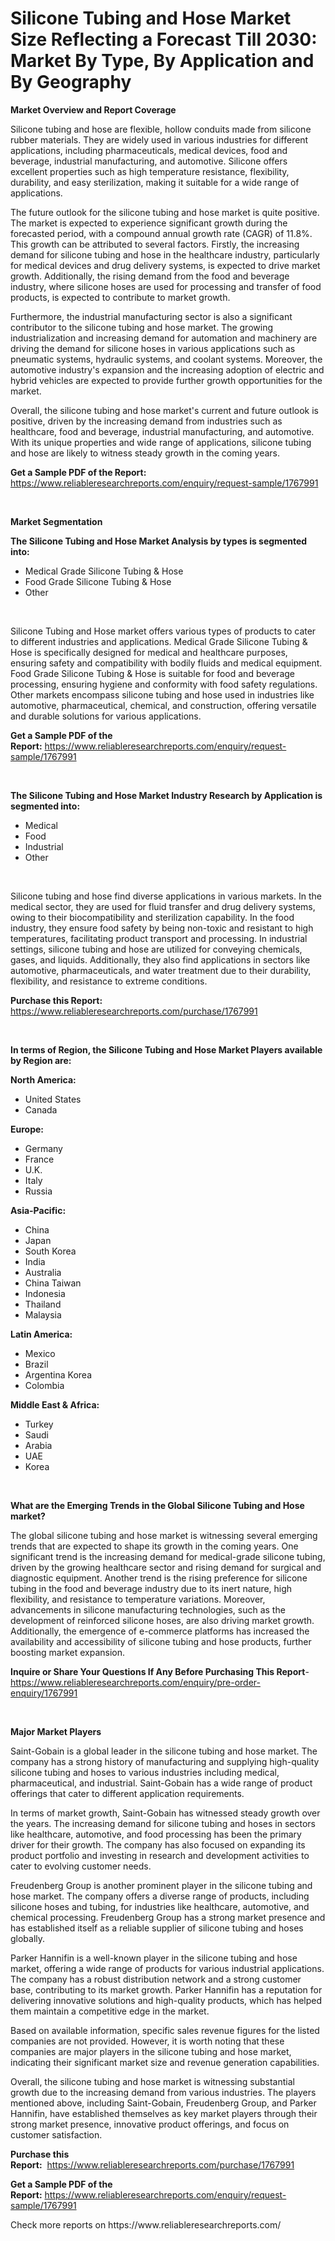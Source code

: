 <p><h1>Silicone Tubing and Hose Market Size Reflecting a Forecast Till 2030: Market By Type, By Application and By Geography</h1></p><p><strong>Market Overview and Report Coverage</strong></p>
<p><p>Silicone tubing and hose are flexible, hollow conduits made from silicone rubber materials. They are widely used in various industries for different applications, including pharmaceuticals, medical devices, food and beverage, industrial manufacturing, and automotive. Silicone offers excellent properties such as high temperature resistance, flexibility, durability, and easy sterilization, making it suitable for a wide range of applications.</p><p>The future outlook for the silicone tubing and hose market is quite positive. The market is expected to experience significant growth during the forecasted period, with a compound annual growth rate (CAGR) of 11.8%. This growth can be attributed to several factors. Firstly, the increasing demand for silicone tubing and hose in the healthcare industry, particularly for medical devices and drug delivery systems, is expected to drive market growth. Additionally, the rising demand from the food and beverage industry, where silicone hoses are used for processing and transfer of food products, is expected to contribute to market growth.</p><p>Furthermore, the industrial manufacturing sector is also a significant contributor to the silicone tubing and hose market. The growing industrialization and increasing demand for automation and machinery are driving the demand for silicone hoses in various applications such as pneumatic systems, hydraulic systems, and coolant systems. Moreover, the automotive industry's expansion and the increasing adoption of electric and hybrid vehicles are expected to provide further growth opportunities for the market.</p><p>Overall, the silicone tubing and hose market's current and future outlook is positive, driven by the increasing demand from industries such as healthcare, food and beverage, industrial manufacturing, and automotive. With its unique properties and wide range of applications, silicone tubing and hose are likely to witness steady growth in the coming years.</p></p>
<p><strong>Get a Sample PDF of the Report:</strong> <a href="https://www.reliableresearchreports.com/enquiry/request-sample/1767991">https://www.reliableresearchreports.com/enquiry/request-sample/1767991</a></p>
<p>&nbsp;</p>
<p><strong>Market Segmentation</strong></p>
<p><strong>The Silicone Tubing and Hose Market Analysis by types is segmented into:</strong></p>
<p><ul><li>Medical Grade Silicone Tubing & Hose</li><li>Food Grade Silicone Tubing & Hose</li><li>Other</li></ul></p>
<p>&nbsp;</p>
<p><p>Silicone Tubing and Hose market offers various types of products to cater to different industries and applications. Medical Grade Silicone Tubing & Hose is specifically designed for medical and healthcare purposes, ensuring safety and compatibility with bodily fluids and medical equipment. Food Grade Silicone Tubing & Hose is suitable for food and beverage processing, ensuring hygiene and conformity with food safety regulations. Other markets encompass silicone tubing and hose used in industries like automotive, pharmaceutical, chemical, and construction, offering versatile and durable solutions for various applications.</p></p>
<p><strong>Get a Sample PDF of the Report:</strong>&nbsp;<a href="https://www.reliableresearchreports.com/enquiry/request-sample/1767991">https://www.reliableresearchreports.com/enquiry/request-sample/1767991</a></p>
<p>&nbsp;</p>
<p><strong>The Silicone Tubing and Hose Market Industry Research by Application is segmented into:</strong></p>
<p><ul><li>Medical</li><li>Food</li><li>Industrial</li><li>Other</li></ul></p>
<p>&nbsp;</p>
<p><p>Silicone tubing and hose find diverse applications in various markets. In the medical sector, they are used for fluid transfer and drug delivery systems, owing to their biocompatibility and sterilization capability. In the food industry, they ensure food safety by being non-toxic and resistant to high temperatures, facilitating product transport and processing. In industrial settings, silicone tubing and hose are utilized for conveying chemicals, gases, and liquids. Additionally, they also find applications in sectors like automotive, pharmaceuticals, and water treatment due to their durability, flexibility, and resistance to extreme conditions.</p></p>
<p><strong>Purchase this Report:</strong>&nbsp; <a href="https://www.reliableresearchreports.com/purchase/1767991">https://www.reliableresearchreports.com/purchase/1767991</a></p>
<p>&nbsp;</p>
<p><strong>In terms of Region, the Silicone Tubing and Hose Market Players available by Region are:</strong></p>
<p>
    <p> <strong> North America: </strong>
        <ul>
            <li>United States</li>
            <li>Canada</li>
        </ul>
        </p> 
    <p> <strong> Europe: </strong>
        <ul>
            <li>Germany</li>
            <li>France</li>
            <li>U.K.</li>
            <li>Italy</li>
            <li>Russia</li>
        </ul>
        </p> 
    <p> <strong> Asia-Pacific: </strong>
        <ul>
            <li>China</li>
            <li>Japan</li>
            <li>South Korea</li>
            <li>India</li>
            <li>Australia</li>
            <li>China Taiwan</li>
            <li>Indonesia</li>
            <li>Thailand</li>
            <li>Malaysia</li>
        </ul>
        </p> 
    <p> <strong> Latin America: </strong>
        <ul>
            <li>Mexico</li>
            <li>Brazil</li>
            <li>Argentina Korea</li>
            <li>Colombia</li>
        </ul>
        </p> 
    <p> <strong> Middle East & Africa: </strong>
        <ul>
            <li>Turkey</li>
            <li>Saudi</li>
            <li>Arabia</li>
            <li>UAE</li>
            <li>Korea</li>
        </ul>
    </p>
    </p>
<p>&nbsp;</p>
<p><strong>What are the Emerging Trends in the Global Silicone Tubing and Hose market?</strong></p>
<p><p>The global silicone tubing and hose market is witnessing several emerging trends that are expected to shape its growth in the coming years. One significant trend is the increasing demand for medical-grade silicone tubing, driven by the growing healthcare sector and rising demand for surgical and diagnostic equipment. Another trend is the rising preference for silicone tubing in the food and beverage industry due to its inert nature, high flexibility, and resistance to temperature variations. Moreover, advancements in silicone manufacturing technologies, such as the development of reinforced silicone hoses, are also driving market growth. Additionally, the emergence of e-commerce platforms has increased the availability and accessibility of silicone tubing and hose products, further boosting market expansion.</p></p>
<p><strong>Inquire or Share Your Questions If Any Before Purchasing This Report</strong>- <a href="https://www.reliableresearchreports.com/enquiry/pre-order-enquiry/1767991">https://www.reliableresearchreports.com/enquiry/pre-order-enquiry/1767991</a></p>
<p>&nbsp;</p>
<p><strong>Major Market Players</strong></p>
<p><p>Saint-Gobain is a global leader in the silicone tubing and hose market. The company has a strong history of manufacturing and supplying high-quality silicone tubing and hoses to various industries including medical, pharmaceutical, and industrial. Saint-Gobain has a wide range of product offerings that cater to different application requirements.</p><p>In terms of market growth, Saint-Gobain has witnessed steady growth over the years. The increasing demand for silicone tubing and hoses in sectors like healthcare, automotive, and food processing has been the primary driver for their growth. The company has also focused on expanding its product portfolio and investing in research and development activities to cater to evolving customer needs.</p><p>Freudenberg Group is another prominent player in the silicone tubing and hose market. The company offers a diverse range of products, including silicone hoses and tubing, for industries like healthcare, automotive, and chemical processing. Freudenberg Group has a strong market presence and has established itself as a reliable supplier of silicone tubing and hoses globally.</p><p>Parker Hannifin is a well-known player in the silicone tubing and hose market, offering a wide range of products for various industrial applications. The company has a robust distribution network and a strong customer base, contributing to its market growth. Parker Hannifin has a reputation for delivering innovative solutions and high-quality products, which has helped them maintain a competitive edge in the market.</p><p>Based on available information, specific sales revenue figures for the listed companies are not provided. However, it is worth noting that these companies are major players in the silicone tubing and hose market, indicating their significant market size and revenue generation capabilities.</p><p>Overall, the silicone tubing and hose market is witnessing substantial growth due to the increasing demand from various industries. The players mentioned above, including Saint-Gobain, Freudenberg Group, and Parker Hannifin, have established themselves as key market players through their strong market presence, innovative product offerings, and focus on customer satisfaction.</p></p>
<p><strong>Purchase this Report:</strong>&nbsp;&nbsp;<a href="https://www.reliableresearchreports.com/purchase/1767991">https://www.reliableresearchreports.com/purchase/1767991</a></p>
<p></p>
<p><strong>Get a Sample PDF of the Report:</strong>&nbsp;<a href="https://www.reliableresearchreports.com/enquiry/request-sample/1767991">https://www.reliableresearchreports.com/enquiry/request-sample/1767991</a></p>
<p>Check more reports on https://www.reliableresearchreports.com/</p>